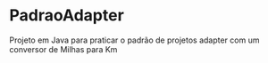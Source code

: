 # PadraoAdapter
Projeto em Java para praticar o padrão de projetos adapter com um conversor de Milhas para Km
